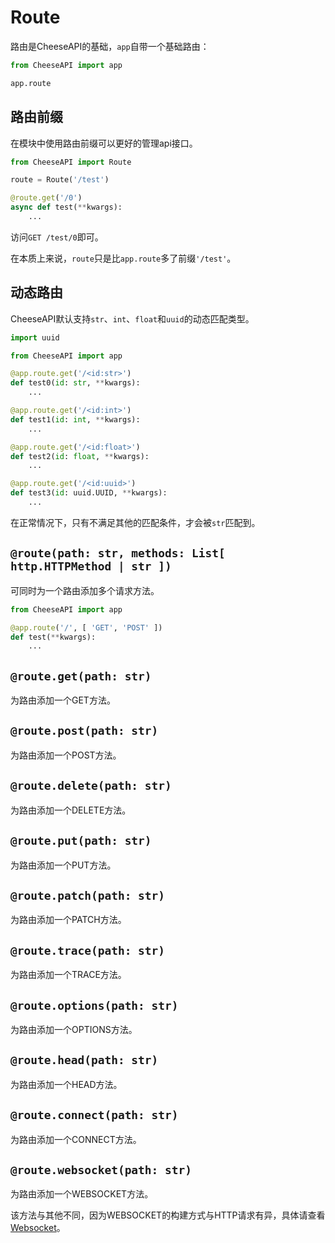 # **Route**

路由是CheeseAPI的基础，`app`自带一个基础路由：

```python
from CheeseAPI import app

app.route
```

## **路由前缀**

在模块中使用路由前缀可以更好的管理api接口。

```python
from CheeseAPI import Route

route = Route('/test')

@route.get('/0')
async def test(**kwargs):
    ...
```

访问`GET /test/0`即可。

在本质上来说，`route`只是比`app.route`多了前缀`'/test'`。

## **动态路由**

CheeseAPI默认支持`str`、`int`、`float`和`uuid`的动态匹配类型。

```python
import uuid

from CheeseAPI import app

@app.route.get('/<id:str>')
def test0(id: str, **kwargs):
    ...

@app.route.get('/<id:int>')
def test1(id: int, **kwargs):
    ...

@app.route.get('/<id:float>')
def test2(id: float, **kwargs):
    ...

@app.route.get('/<id:uuid>')
def test3(id: uuid.UUID, **kwargs):
    ...
```

在正常情况下，只有不满足其他的匹配条件，才会被`str`匹配到。

## **`@route(path: str, methods: List[ http.HTTPMethod | str ])`**

可同时为一个路由添加多个请求方法。

```python
from CheeseAPI import app

@app.route('/', [ 'GET', 'POST' ])
def test(**kwargs):
    ...
```

## **`@route.get(path: str)`**

为路由添加一个GET方法。

## **`@route.post(path: str)`**

为路由添加一个POST方法。

## **`@route.delete(path: str)`**

为路由添加一个DELETE方法。

## **`@route.put(path: str)`**

为路由添加一个PUT方法。

## **`@route.patch(path: str)`**

为路由添加一个PATCH方法。

## **`@route.trace(path: str)`**

为路由添加一个TRACE方法。

## **`@route.options(path: str)`**

为路由添加一个OPTIONS方法。

## **`@route.head(path: str)`**

为路由添加一个HEAD方法。

## **`@route.connect(path: str)`**

为路由添加一个CONNECT方法。

## **`@route.websocket(path: str)`**

为路由添加一个WEBSOCKET方法。

该方法与其他不同，因为WEBSOCKET的构建方式与HTTP请求有异，具体请查看[Websocket](./Websocket.md)。
